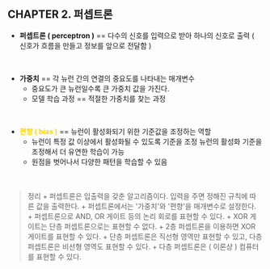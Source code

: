 ## CHAPTER 2. 퍼셉트론

+ **퍼셉트론 ( perceptron )** == 다수의 신호를 입력으로 받아 하나의 신호로 출력 ( 신호가 흐름을 만들고 정보를 앞으로 전달함 )
</br>

+ **가중치** == 각 뉴런 간의 연결의 중요도를 나타내는 매개변수
    + 중요도가 큰 뉴런일수록 큰 가중치 값을 가진다.
    + 모델 학습 과정 == 적절한 가중치를 찾는 과정
</br>

+ **<spen style="color: gold;">편향 ( bias )</spen>** == 뉴런이 활성화되기 위한 기준값을 조정하는 역할
    + 뉴런이 특정 값 이상에서 활성화될 수 있도록 기준을 조정
        뉴런의 활성화 기준을 조정해서 더 유연한 학습이 가능
    + 원점을 벗어나서 다양한 패턴을 학습할 수 있음
</br></br></br>

> 정리
    + 퍼셉트론은 입출력을 갖춘 알고리즘이다. 입력을 주면 정해진 규칙에 따른 값을 출력한다.
    + 퍼셉트론에서는 '가중치'와 '편향'을 매개변수로 설정한다.
    + 퍼셉트론으로 AND, OR 게이트 등의 논리 회로를 표현할 수 있다.
    + XOR 게이트는 단층 퍼셉트론으로는 표현할 수 없다.
    + 2층 퍼셉트론을 이용하면 XOR 게이트를 표현할 수 있다.
    + 단층 퍼셉트론은 직선형 영역만 표현할 수 있고, 다층 퍼셉트론은 비선형 영역도 표현할 수 있다.
    + 다층 퍼셉트론은 ( 이론상 ) 컴퓨터를 표현할 수 있다.